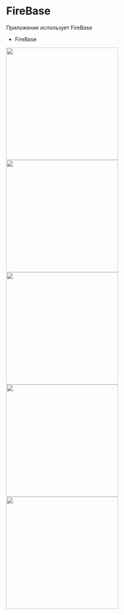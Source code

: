 # FireBase

Приложение использует FireBase

- FireBase

<img src="https://user-images.githubusercontent.com/81886542/143688219-653185e2-7691-4c42-a70d-cda5036e813c.png" width="300" />


<img src="https://user-images.githubusercontent.com/81886542/143688218-e53cea75-7d22-4f9c-a258-330fa5f2a3df.png" width="300" />



<img src="https://user-images.githubusercontent.com/81886542/143688215-d23fa0b5-b2b2-44a9-aebb-e3f9544df79f.png" width="300" />


<img src="https://user-images.githubusercontent.com/81886542/143688214-6bf804a3-c505-457c-b96b-9a6f3cd826f4.png" width="300" />

<img src="https://user-images.githubusercontent.com/81886542/143688212-f89527a3-ba6b-492f-9551-63b08075db87.png" width="300" />

